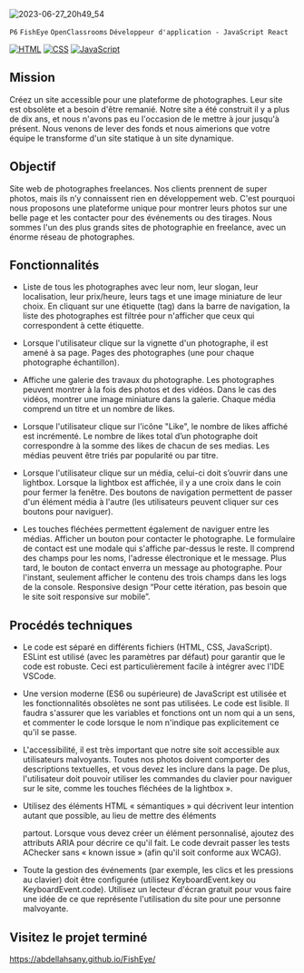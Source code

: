 ![2023-06-27_20h49_54](https://github.com/abdellahsany/FishEye/assets/106497263/18b146fb-0414-413c-9416-b52d8151bbff)

`P6` `FishEye` `OpenClassrooms` `Développeur d'application - JavaScript React`

[![HTML](https://img.shields.io/badge/HTML-HyperText%20Markup%20Language-orange)](https://developer.mozilla.org/fr/docs/Learn/HTML)
[![CSS](https://img.shields.io/badge/CSS-Cascading%20Style%20Sheets-blue)](https://developer.mozilla.org/fr/docs/Web/CSS)
[![JavaScript](https://img.shields.io/badge/JS-JavaScript-yellow)](https://www.javascript.com/)

## Mission

Créez un site accessible pour une plateforme de photographes. Leur site est obsolète et a besoin d'être remanié. Notre site a été construit il y a plus de dix ans, et nous n'avons pas eu l'occasion de le mettre à jour jusqu'à présent. Nous venons de lever des fonds et nous aimerions que votre équipe le transforme d'un site statique à un site dynamique. 

## Objectif 

Site web de photographes freelances. Nos clients prennent de super photos, mais ils n’y connaissent rien en développement web. C'est pourquoi nous proposons une plateforme unique pour montrer leurs photos sur une belle page et les contacter pour des événements ou des tirages. Nous sommes l'un des plus grands sites de photographie en freelance, avec un énorme réseau de photographes.

## Fonctionnalités

- Liste de tous les photographes avec leur nom, leur slogan, leur
localisation, leur prix/heure, leurs tags et une image miniature de leur
choix. En cliquant sur une étiquette (tag) dans la barre de navigation, la liste
des photographes est filtrée pour n'afficher que ceux qui
correspondent à cette étiquette.

- Lorsque l'utilisateur clique sur la vignette d'un photographe, il est
amené à sa page. Pages des photographes (une pour chaque photographe échantillon).
  
- Affiche une galerie des travaux du photographe. Les photographes peuvent montrer à la fois des photos et des vidéos. Dans le cas des vidéos, montrer une image miniature dans la galerie. Chaque média comprend un titre et un nombre de likes.
  
- Lorsque l'utilisateur clique sur l'icône "Like", le nombre de likes
affiché est incrémenté. Le nombre de likes total d’un photographe doit correspondre à la
somme des likes de chacun de ses medias. Les médias peuvent être triés par popularité ou par titre.
  
- Lorsque l'utilisateur clique sur un média, celui-ci doit s’ouvrir dans une
lightbox. Lorsque la lightbox est affichée, il y a une croix dans le coin pour
fermer la fenêtre. Des boutons de navigation permettent de passer d'un élément
média à l'autre (les utilisateurs peuvent cliquer sur ces boutons
pour naviguer).

- Les touches fléchées permettent également de naviguer entre
les médias. Afficher un bouton pour contacter le photographe. Le formulaire de contact est une modale qui s'affiche par-dessus
le reste. Il comprend des champs pour les noms, l'adresse électronique et
le message. Plus tard, le bouton de contact enverra un message au
photographe. Pour l'instant, seulement afficher le contenu des
trois champs dans les logs de la console. Responsive design “Pour cette itération, pas besoin que le site soit responsive sur mobile”.

## Procédés techniques

- Le code est séparé en différents fichiers (HTML, CSS, JavaScript). ESLint est utilisé (avec les paramètres par défaut) pour garantir que le code est robuste. Ceci est particulièrement facile à intégrer avec l'IDE VSCode.

- Une version moderne (ES6 ou supérieure) de JavaScript est utilisée et les fonctionnalités obsolètes ne sont pas utilisées. Le code est lisible. Il faudra s'assurer que les variables et fonctions ont un nom qui a un sens, et commenter le code lorsque le nom n'indique pas explicitement ce qu'il se passe.

- L'accessibilité, il est très important que notre site soit accessible aux utilisateurs malvoyants. Toutes nos photos doivent comporter des descriptions textuelles, et vous devez les inclure dans la page. De plus, l'utilisateur doit pouvoir utiliser les commandes du clavier pour naviguer sur le site, comme les touches fléchées de la lightbox ».

- Utilisez des éléments HTML « sémantiques » qui décrivent leur intention autant que possible, au lieu de mettre des éléments <div> partout. Lorsque vous devez créer un élément personnalisé, ajoutez des attributs ARIA pour décrire ce qu'il fait. Le code devrait passer les tests AChecker sans « known issue » (afin qu'il soit conforme aux WCAG).

- Toute la gestion des événements (par exemple, les clics et les pressions au clavier) doit être configurée (utilisez KeyboardEvent.key ou KeyboardEvent.code). Utilisez un lecteur d'écran gratuit pour vous faire une idée de ce que représente l'utilisation du site pour une personne malvoyante.

## Visitez le projet terminé

https://abdellahsany.github.io/FishEye/
